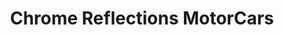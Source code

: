 ---
title: "Chrome Reflections MotorCars"
url: /longview/chrome-reflections-motorcars/
shop: car
---